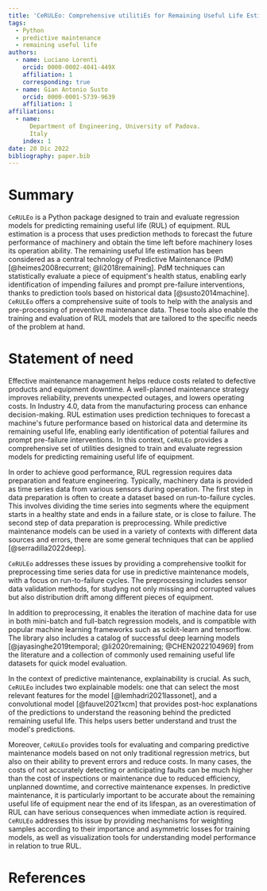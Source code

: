 ```yaml
---
title: 'CeRULEo: Comprehensive utilitiEs for Remaining Useful Life Estimation methOds'
tags:
  - Python
  - predictive maintenance
  - remaining useful life  
authors:
  - name: Luciano Lorenti
    orcid: 0000-0002-4041-449X
    affiliation: 1
    corresponding: true
  - name: Gian Antonio Susto
    orcid: 0000-0001-5739-9639
    affiliation: 1
affiliations:
  - name:
      Department of Engineering, University of Padova.
      Italy
    index: 1
date: 20 Dic 2022
bibliography: paper.bib
---
```


# Summary

`CeRULEo` is a Python package designed to train and evaluate regression models for predicting remaining useful life (RUL) of equipment. RUL estimation is a process that uses prediction methods to forecast the future performance of machinery and obtain the time left before machinery loses its operation ability.  The remaining useful life  estimation has been considered as a central 
technology of Predictive Maintenance (PdM) [@heimes2008recurrent; @li2018remaining].  PdM  techniques can statistically evaluate a piece of equipment's health status,  enabling early identification of impending failures and prompt pre-failure  interventions, thanks to prediction tools based on historical data [@susto2014machine].  `CeRULEo` offers a comprehensive suite of tools to help with the analysis and pre-processing of preventive maintenance data. These tools also enable the training and evaluation of RUL models that are tailored to the specific needs of the problem at hand. 

 
# Statement of need

Effective maintenance management helps reduce costs related to defective products and equipment downtime. A well-planned maintenance strategy improves reliability, prevents unexpected outages, and lowers operating costs. In Industry 4.0, data from the manufacturing process can enhance decision-making. RUL estimation uses prediction techniques to forecast a machine's future performance based on historical data and determine its remaining useful life, enabling early identification of potential failures and prompt pre-failure interventions. In this context, `CeRULEo` provides a comprehensive set of utilities designed to train and evaluate regression models for predicting remaining useful life of equipment. 

In order to achieve good performance, RUL regression requires data preparation and feature engineering. Typically, machinery data is provided as time series data from various sensors during operation. The first step in data preparation is often to create a dataset based on run-to-failure cycles. This involves dividing the time series into segments where the equipment starts in a healthy state and ends in a failure state, or is close to failure. The second step of data preparation is preprocessing. While predictive maintenance models can be used in a variety of contexts with different data sources and errors, there are some general techniques that can be applied [@serradilla2022deep]. 

`CeRULEo` addresses these issues by providing a comprehensive toolkit for preprocessing time series data for use in predictive maintenance models, with a focus on run-to-failure cycles. The preprocessing includes sensor data validation methods, for studyng not only missing and corrupted values but also distribution drift among different pieces of equipment. 

In addition to preprocessing, it enables the iteration of machine data for use in both mini-batch and full-batch regression models, and is compatible with popular machine learning frameworks such as scikit-learn and tensorflow. The library also includes a catalog of successful deep learning models [@jayasinghe2019temporal; @li2020remaining; @CHEN2022104969] from the literature and a collection of commonly used remaining useful life datasets for quick model evaluation.

In the context of predictive maintenance, explainability is crucial. As such, `CeRULEo` includes two explainable models: one that can select the most relevant features for the model [@lemhadri2021lassonet], and a convolutional model [@fauvel2021xcm] that provides post-hoc explanations of the predictions to understand the reasoning behind the predicted remaining useful life. This helps users better understand and trust the model's predictions.

Moreover, `CeRULEo` provides tools for evaluating and comparing predictive maintenance models based on not only traditional regression metrics, but also on their ability to prevent errors and reduce costs. In many cases, the costs of not accurately detecting or anticipating faults can be much higher than the cost of inspections or maintenance due to reduced efficiency, unplanned downtime, and corrective maintenance expenses. In predictive maintenance, it is particularly important to be accurate about the remaining useful life  of equipment near the end of its lifespan, as an overestimation of RUL can have serious consequences when immediate action is required. `CeRULEo` addresses this issue by providing mechanisms for weighting samples according to their importance and asymmetric losses for training models, as well as visualization tools for understanding model performance in relation to true RUL.


# References